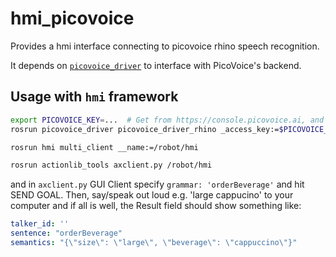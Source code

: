 # hmi_picovoice

Provides a hmi interface connecting to picovoice rhino speech recognition.

It depends on [`picovoice_driver`](https://github.com/reinzor/picovoice_ros) to interface with PicoVoice's backend.

## Usage with `hmi` framework

```bash
export PICOVOICE_KEY=...  # Get from https://console.picovoice.ai, and choose eg the coffeeMaker example context
rosrun picovoice_driver picovoice_driver_rhino _access_key:=$PICOVOICE_KEY __ns:=/robot/hmi
```

```bash
rosrun hmi multi_client __name:=/robot/hmi
```

```bash
rosrun actionlib_tools axclient.py /robot/hmi
```

and in `axclient.py` GUI Client specify `grammar: 'orderBeverage'` and hit SEND GOAL.
Then, say/speak out loud e.g. 'large cappucino' to your computer and if all is well, the Result field should show something like:
```yaml
talker_id: ''
sentence: "orderBeverage"
semantics: "{\"size\": \"large\", \"beverage\": \"cappuccino\"}"
```